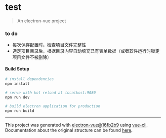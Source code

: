 # test

> An electron-vue project
### to do
+ 每次保存配置时，检查项目文件完整性
+ 选定项目目录后，根据目录内容自动填充已有表单数据（或者软件运行时锁定项目文件不被删除）

#### Build Setup

``` bash
# install dependencies
npm install

# serve with hot reload at localhost:9080
npm run dev

# build electron application for production
npm run build


```

---

This project was generated with [electron-vue](https://github.com/SimulatedGREG/electron-vue)@[16fb2b9](https://github.com/SimulatedGREG/electron-vue/tree/16fb2b963f17318cd9ff17d2adfd1945bd7107a0) using [vue-cli](https://github.com/vuejs/vue-cli). Documentation about the original structure can be found [here](https://simulatedgreg.gitbooks.io/electron-vue/content/index.html).

